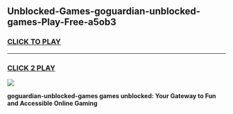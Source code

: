 
## Unblocked-Games-goguardian-unblocked-games-Play-Free-a5ob3
<h3>
<a href="https://premium76.site?title=goguardian-unblocked-games&ref=15A">CLICK TO PLAY</a></h3>
<hr>

<h3>
<a href="https://premium76.site?title=goguardian-unblocked-games&ref=15A">CLICK 2 PLAY</a>
  
</h3>

<a href="https://premium76.site?title=goguardian-unblocked-games&ref=15A"><img src="https://clearcache.store/games.png"></a>


**goguardian-unblocked-games games unblocked: Your Gateway to Fun and Accessible Online Gaming**
